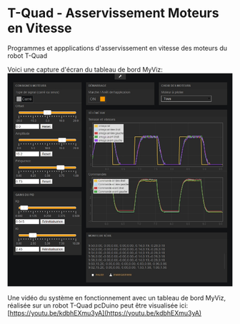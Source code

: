 # T-Quad - Asservissement Moteurs en Vitesse
Programmes et appplications d'asservissement en vitesse des moteurs du robot T-Quad

Voici une capture d'écran du tableau de bord MyViz:
![](https://github.com/3sigma/T-Quad-Asservissement-Moteurs-en-Vitesse/raw/master/images/GitHub_1.jpg)

Une vidéo du système en fonctionnement avec un tableau de bord MyViz, réalisée sur un robot T-Quad pcDuino peut être visualisée ici:
[https://youtu.be/kdbhEXmu3yA](https://youtu.be/kdbhEXmu3yA)